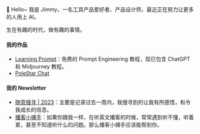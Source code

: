 👋 Hello~
我是 Jimmy，一名工具产品爱好者、产品设计师，最近正在努力让更多的人用上 AI。

生在有趣的时代，做有趣的事情。

#### 我的作品
* [Learning Prompt](https://learningprompt.wiki/)：免费的 Prompt Engineering 教程，现已包含 ChatGPT 和 Midjourney 教程。
* [PoleStar Chat](https://github.com/thinkingjimmy/PoleStarChat)
#### 我的 Newsletter
* [随意搜寻 | 2023](https://xiaobot.net/p/suiyisouxun2023)：主要是记录过去一周内，我搜寻到的让我有所感悟，和令我成长的信息。
* [播客小捕手](https://xiaobot.net/p/xiaobushous1)：如果你跟我一样，在听英文播客的时候，常常遇到听不懂，听着累，甚至不知道听什么的问题。那么播客小捕手应该能帮到你。
